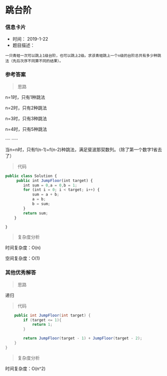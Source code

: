 # 跳台阶 

### 信息卡片 

- 时间： 2019-1-22
- 题目描述：

```
一只青蛙一次可以跳上1级台阶，也可以跳上2级。求该青蛙跳上一个n级的台阶总共有多少种跳法（先后次序不同算不同的结果）。
```



### 参考答案

> 思路

n=1时，只有1种跳法

n=2时，只有2种跳法

n=3时，只有3种跳法

n=4时，只有5种跳法

····    ·····

当n=n时，只有f(n-1)+f(n-2)种跳法，满足斐波那契数列。（除了第一个数字1省去了）




> 代码

```js
public class Solution {
     public int JumpFloor(int target) {
        int sum = 0,a = 0,b = 1;
        for (int i = 0; i < target; i++) {
            sum = a + b;
            a = b;
            b = sum;
        }
        return sum;
    }

}
```



> 复杂度分析

时间复杂度：O(n)

空间复杂度：O(1)



### 其他优秀解答 

> 思路

递归



> 代码

```java
    public int JumpFloor(int target) {
        if (target <= 1){
            return 1;
        }

        return JumpFloor(target - 1) + JumpFloor(target - 2);
    }
}
```

> 复杂度分析

时间复杂度：O(n^2)

